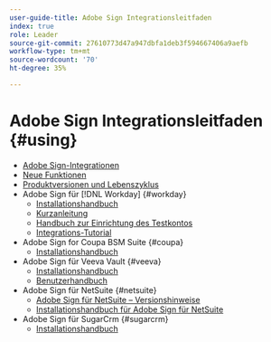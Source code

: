 ```yaml
---
user-guide-title: Adobe Sign Integrationsleitfaden
index: true
role: Leader
source-git-commit: 27610773d47a947dbfa1deb3f594667406a9aefb
workflow-type: tm+mt
source-wordcount: '70'
ht-degree: 35%

---
```



# Adobe Sign Integrationsleitfaden {#using}

+ [Adobe Sign-Integrationen](home.md)
+ [Neue Funktionen](whats-new.md)
+ [Produktversionen und Lebenszyklus](versions.md)
+ Adobe Sign für [!DNL Workday] {#workday}
   + [Installationshandbuch](workday/install.md)
   + [Kurzanleitung](workday/quick-start.md)
   + [Handbuch zur Einrichtung des Testkontos](workday/trial-install.md)
   + [Integrations-Tutorial](workday/tutorial-video.md)
+ Adobe Sign for Coupa BSM Suite {#coupa}
   + [Installationshandbuch](coupa/install.md)
+ Adobe Sign für Veeva Vault {#veeva}
   + [Installationshandbuch](veeva/install.md)
   + [Benutzerhandbuch](veeva/user.md)
+ Adobe Sign für NetSuite {#netsuite}
   + [Adobe Sign für NetSuite – Versionshinweise](netsuite/release-notes.md)
   + [Installationshandbuch für Adobe Sign für NetSuite](netsuite/install.md)
+ Adobe Sign für SugarCrm {#sugarcrm}
   + [Installationshandbuch](sugarcrm/install.md)


